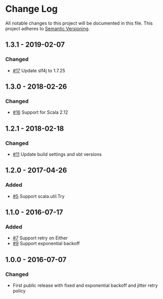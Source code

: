 # Change Log
All notable changes to this project will be documented in this file.
This project adheres to [Semantic Versioning](http://semver.org/).

## 1.3.1 - 2019-02-07
### Changed
- [#17](https://github.com/krux/stubborn/issues/17) Update slf4j to 1.7.25

## 1.3.0 - 2018-02-26
### Changed
- [#16](https://github.com/krux/stubborn/issues/16) Support for Scala 2.12

## 1.2.1 - 2018-02-18
### Changed
- [#11](https://github.com/krux/stubborn/issues/11) Update build settings and sbt versions

## 1.2.0 - 2017-04-26
### Added
- [#5](https://github.com/krux/stubborn/issues/5) Support scala.util.Try

## 1.1.0 - 2016-07-17
### Added
- [#7](https://github.com/krux/stubborn/issues/7) Support retry on Either
- [#9](https://github.com/krux/stubborn/issues/9) Support exponential backoff

## 1.0.0 - 2016-07-07
### Changed
- First public release with fixed and exponential backoff and jitter retry policy
